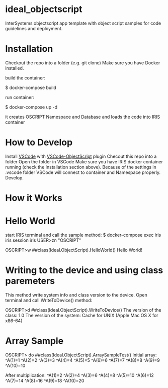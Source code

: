 # ideal_objectscript
InterSystems objectscript app template with object script samples for code guidelines and deployment.

# Installation

Checkout the repo into a folder (e.g. git clone)
Make sure you have Docker installed.

build the container:

$ docker-compose build 

run container:

$ docker-compose up -d

it creates OSCRIPT Namespace and Database and loads the code into IRIS container


# How to Develop

Install [VSCode](https://code.visualstudio.com/) with [VSCode-ObjectScript](https://openexchange.intersystems.com/package/VSCode-ObjectScript) plugin
Checout this repo into a folder
Open the folder in VSCode
Make sure you have IRIS docker container running (check the Installation section above).
Because of the settings in .vscode folder VSCode will connect to container and Namespace properly.
Develop.

# How it Works

# Hello World

start IRIS terminal and call the sample method:
$ docker-compose exec iris iris session iris
USER>zn "OSCRIPT"

OSCRIPT>w ##class(Ideal.ObjectScript).HelloWorld()
Hello World!

# Writing to the device and using class paremeters
This method write system info and class version to the device. Open terminal and call WriteToDevice() method:

OSCRIPT>d ##class(Ideal.ObjectScript).WriteToDevice()
The version of the class: 1.0
The version of the system: Cache for UNIX (Apple Mac OS X for x86-64)

# Array Sample

OSCRIPT> do ##class(Ideal.ObjectScript).ArraySampleTest()
Initial array:
^A(1)=1
^A(2)=2
^A(3)=3
^A(4)=4
^A(5)=5
^A(6)=6
^A(7)=7
^A(8)=8
^A(9)=9
^A(10)=10

After multiplication:
^A(1)=2
^A(2)=4
^A(3)=6
^A(4)=8
^A(5)=10
^A(6)=12
^A(7)=14
^A(8)=16
^A(9)=18
^A(10)=20

  

